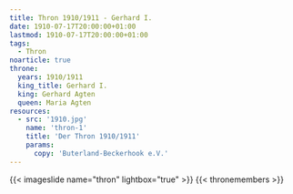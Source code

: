 ```yaml
---
title: Thron 1910/1911 - Gerhard I.
date: 1910-07-17T20:00:00+01:00 
lastmod: 1910-07-17T20:00:00+01:00 
tags:
  - Thron
noarticle: true
throne:
  years: 1910/1911
  king_title: Gerhard I.
  king: Gerhard Agten 
  queen: Maria Agten
resources:
  - src: '1910.jpg'
    name: 'thron-1'
    title: 'Der Thron 1910/1911'
    params:
      copy: 'Buterland-Beckerhook e.V.'
---
```

{{< imageslide name="thron" lightbox="true" >}}
{{< thronemembers >}}
